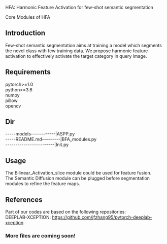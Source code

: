 HFA: Harmonic Feature Activation for few-shot semantic segmentation

Core Modules of HFA

## Introduction  
Few-shot semantic segmentation aims at training a model which segments the novel class with few training data. We propose harmonic feature activation to effectively activate the target category in query image.

## Requirements  
pytorch>=1.0  
python>=3.6  
numpy  
pillow  
opencv  

## Dir
-----models------------|ASPP.py  
-----README.md---------|BFA_modules.py  
------------------------|Init.py  
           
## Usage  
The Bilinear_Activation_slice module could be used for feature fusion.  
The Semantic Diffusion module can be plugged before segmentation modules to refine the feature maps.  

## References
Part of our codes are based on the following repositories:  
DEEPLAB-XCEPTION: https://github.com/jfzhang95/pytorch-deeplab-xception  

### More files are coming soon!

